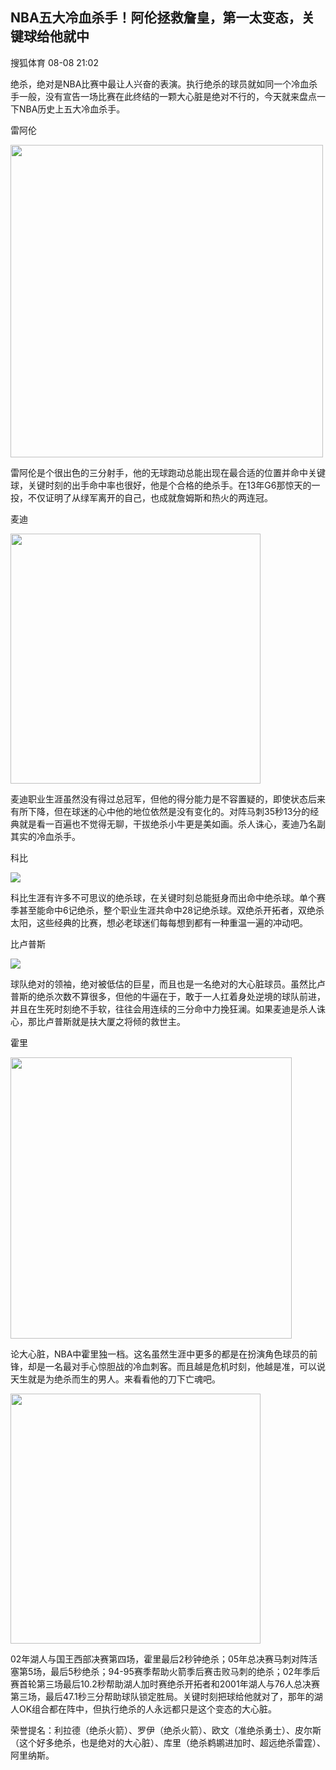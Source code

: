 <body>
<style> h1{display:none;} </style>
<div class="item-wrap"><div class="article" id="article"> <div class="article-title"> <h2>NBA五大冷血杀手！阿伦拯救詹皇，第一太变态，关键球给他就中</h2> </div>   <div class="article-source"> <span class="source">搜狐体育</span> <span class="date">08-08</span> <span class="time">21:02</span> </div>  <div class="article-content"> <p>绝杀，绝对是NBA比赛中最让人兴奋的表演。执行绝杀的球员就如同一个冷血杀手一般，没有宣告一场比赛在此终结的一颗大心脏是绝对不行的，今天就来盘点一下NBA历史上五大冷血杀手。</p><p>雷阿伦</p><div class="img-container"><img class="normal" width="500px" src="https://ss0.baidu.com/6ONWsjip0QIZ8tyhnq/it/u=2713248906,1769540860&amp;fm=173&amp;s=DF1409C7C4030EFD68AC9CAD03003013&amp;w=500&amp;h=343&amp;img.JPEG"></div><p>雷阿伦是个很出色的三分射手，他的无球跑动总能出现在最合适的位置并命中关键球，关键时刻的出手命中率也很好，他是个合格的绝杀手。在13年G6那惊天的一投，不仅证明了从绿军离开的自己，也成就詹姆斯和热火的两连冠。</p><p>麦迪</p><div class="img-container"><img class="normal" width="400px" src="https://ss1.baidu.com/6ONXsjip0QIZ8tyhnq/it/u=2122779055,3134636061&amp;fm=173&amp;s=FF5609C3CC4A10DC5265D0180300E093&amp;w=400&amp;h=266&amp;img.JPEG"></div><p>麦迪职业生涯虽然没有得过总冠军，但他的得分能力是不容置疑的，即使状态后来有所下降，但在球迷的心中他的地位依然是没有变化的。对阵马刺35秒13分的经典就是看一百遍也不觉得无聊，干拔绝杀小牛更是美如画。杀人诛心，麦迪乃名副其实的冷血杀手。</p><p>科比</p><div class="img-container"><img class="large" src="https://ss0.baidu.com/6ONWsjip0QIZ8tyhnq/it/u=3948328566,1812055386&amp;fm=173&amp;s=68507B8FC64330EE6415159A03007096&amp;w=550&amp;h=354&amp;img.JPEG"></div><p>科比生涯有许多不可思议的绝杀球，在关键时刻总能挺身而出命中绝杀球。单个赛季甚至能命中6记绝杀，整个职业生涯共命中28记绝杀球。双绝杀开拓者，双绝杀太阳，这些经典的比赛，想必老球迷们每每想到都有一种重温一遍的冲动吧。</p><p>比卢普斯</p><div class="img-container"><img class="large" src="https://ss0.baidu.com/6ONWsjip0QIZ8tyhnq/it/u=152542824,2411497907&amp;fm=173&amp;s=E4409943865201D42361619803001092&amp;w=640&amp;h=420&amp;img.JPEG"></div><p>球队绝对的领袖，绝对被低估的巨星，而且也是一名绝对的大心脏球员。虽然比卢普斯的绝杀次数不算很多，但他的牛逼在于，敢于一人扛着身处逆境的球队前进，并且在生死时刻绝不手软，往往会用连续的三分命中力挽狂澜。如果麦迪是杀人诛心，那比卢普斯就是扶大厦之将倾的救世主。</p><p>霍里</p><div class="img-container"><img class="normal" width="450px" src="https://ss1.baidu.com/6ONXsjip0QIZ8tyhnq/it/u=312212671,1624230329&amp;fm=173&amp;s=6F5009C74BF3BBCC6645949C0300E0C3&amp;w=450&amp;h=300&amp;img.JPEG"></div><p>论大心脏，NBA中霍里独一档。这名虽然生涯中更多的都是在扮演角色球员的前锋，却是一名最对手心惊胆战的冷血刺客。而且越是危机时刻，他越是准，可以说天生就是为绝杀而生的男人。来看看他的刀下亡魂吧。</p><div class="img-container"><img class="normal" width="400px" src="https://ss2.baidu.com/6ONYsjip0QIZ8tyhnq/it/u=2179318661,4077984286&amp;fm=173&amp;s=31C867A74003DEF20E9B592903005048&amp;w=400&amp;h=263&amp;img.JPEG"></div><p>02年湖人与国王西部决赛第四场，霍里最后2秒钟绝杀；05年总决赛马刺对阵活塞第5场，最后5秒绝杀；94-95赛季帮助火箭季后赛击败马刺的绝杀；02年季后赛首轮第三场最后10.2秒帮助湖人加时赛绝杀开拓者和2001年湖人与76人总决赛第三场，最后47.1秒三分帮助球队锁定胜局。关键时刻把球给他就对了，那年的湖人OK组合都在阵中，但执行绝杀的人永远都只是这个变态的大心脏。</p><p>荣誉提名：利拉德（绝杀火箭）、罗伊（绝杀火箭）、欧文（准绝杀勇士）、皮尔斯（这个好多绝杀，也是绝对的大心脏）、库里（绝杀鹈鹕进加时、超远绝杀雷霆）、阿里纳斯。
</body>
